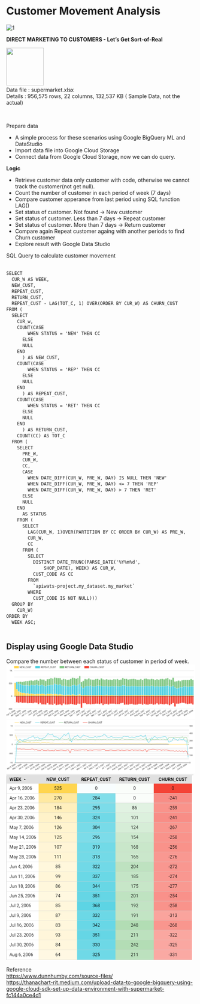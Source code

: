 <h1>Customer Movement Analysis</h1>

<p align="left">
<img width="367" alt="1" src="https://user-images.githubusercontent.com/5312356/120929641-fb56ae00-c713-11eb-9d10-a13e69f00b15.PNG">

<b>DIRECT MARKETING TO CUSTOMERS - Let’s Get Sort-of-Real</b>

<img src="https://cdn.iconscout.com/icon/free/png-512/microsoft-excel-2-569282.png"
     width="100" height="100" ><br>
Data file : supermarket.xlsx <br>
Details   : 956,575 rows, 22 columns, 132,537 KB  ( Sample Data, not the actual)
</p>
<br/>

Prepare data
- A simple process for these scenarios using Google BigQuery ML and DataStudio
- Import data file into Google Cloud Storage 
- Connect data from Google Cloud Storage, now we can do query.

<b>Logic</b>
- Retrieve customer data only customer with code, otherwise we cannot track the customer(not get null).
- Count the number of customer in each period of week (7 days)
- Compare customer apperance from last period using SQL function LAG()
- Set status of customer. Not found -> New customer
- Set status of customer. Less than 7 days -> Repeat customer
- Set status of customer. More than 7 days -> Return customer
- Compare again Repeat customer againg with another periods to find Churn customer
- Explore result with Google Data Studio

SQL Query to calculate customer movement
<pre>
<code>
SELECT
  CUR_W AS WEEK,
  NEW_CUST,
  REPEAT_CUST,
  RETURN_CUST,
  REPEAT_CUST - LAG(TOT_C, 1) OVER(ORDER BY CUR_W) AS CHURN_CUST
FROM (
  SELECT
    CUR_w,
    COUNT(CASE
        WHEN STATUS = 'NEW' THEN CC
      ELSE
      NULL
    END
      ) AS NEW_CUST,
    COUNT(CASE
        WHEN STATUS = 'REP' THEN CC
      ELSE
      NULL
    END
      ) AS REPEAT_CUST,
    COUNT(CASE
        WHEN STATUS = 'RET' THEN CC
      ELSE
      NULL
    END
      ) AS RETURN_CUST,
    COUNT(CC) AS TOT_C
  FROM (
    SELECT
      PRE_W,
      CUR_W,
      CC,
      CASE
        WHEN DATE_DIFF(CUR_W, PRE_W, DAY) IS NULL THEN 'NEW'
        WHEN DATE_DIFF(CUR_W, PRE_W, DAY) <= 7 THEN 'REP'
        WHEN DATE_DIFF(CUR_W, PRE_W, DAY) > 7 THEN 'RET'
      ELSE
      NULL
    END
      AS STATUS
    FROM (
      SELECT
        LAG(CUR_W, 1)OVER(PARTITION BY CC ORDER BY CUR_W) AS PRE_W,
        CUR_W,
        CC
      FROM (
        SELECT
          DISTINCT DATE_TRUNC(PARSE_DATE('%Y%m%d',
              SHOP_DATE), WEEK) AS CUR_W,
          CUST_CODE AS CC
        FROM
          `apiwats-project.my_dataset.my_market`
        WHERE
          CUST_CODE IS NOT NULL)))
  GROUP BY
    CUR_W)
ORDER BY
  WEEK ASC;
</code>
</pre>

<h2>Display using Google Data Studio</h2>
Compare the number between each status of customer in period of week.

<img src="https://github.com/PaoLastHope/BADS7105/blob/84f3463117404556d6771e26ed7b785904bd62d1/HOMEWORK%2010/images/churn1.PNG">
<img src="https://github.com/PaoLastHope/BADS7105/blob/84f3463117404556d6771e26ed7b785904bd62d1/HOMEWORK%2010/images/churn2.PNG">
<img width="500" src="https://github.com/PaoLastHope/BADS7105/blob/84f3463117404556d6771e26ed7b785904bd62d1/HOMEWORK%2010/images/churn3.PNG">

Reference<br/>
https://www.dunnhumby.com/source-files/<br/>
https://thanachart-rit.medium.com/upload-data-to-google-bigquery-using-google-cloud-sdk-set-up-data-environment-with-supermarket-fc144a0ce4d1

